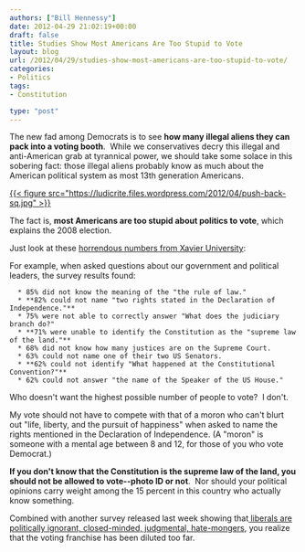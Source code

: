 ```yaml
---
authors: ["Bill Hennessy"]
date: 2012-04-29 21:02:19+00:00
draft: false
title: Studies Show Most Americans Are Too Stupid to Vote
layout: blog
url: /2012/04/29/studies-show-most-americans-are-too-stupid-to-vote/
categories:
- Politics
tags:
- Constitution

type: "post"
---
```


The new fad among Democrats is to see **how many illegal aliens they can pack into a voting booth**.  While we conservatives decry this illegal and anti-American grab at tyrannical power, we should take some solace in this sobering fact: those illegal aliens probably know as much about the American political system as most 13th generation Americans.



[{{< figure src="https://ludicrite.files.wordpress.com/2012/04/push-back-sq.jpg" >}}
](https://ludicrite.files.wordpress.com/2012/04/push-back-sq.jpg)

The fact is, **most Americans are too stupid about politics to vote**, which explains the 2008 election.

Just look at these [horrendous numbers from Xavier University](https://www.prnewswire.com/news-releases/one-in-three-americans-fail-immigrant-naturalization-civics-test-149209975.html):

For example, when asked questions about our government and political leaders, the survey results found:



	  * 85% did not know the meaning of the "the rule of law."
	  * **82% could not name "two rights stated in the Declaration of Independence."**
	  * 75% were not able to correctly answer "What does the judiciary branch do?"
	  * **71% were unable to identify the Constitution as the "supreme law of the land."**
	  * 68% did not know how many justices are on the Supreme Court.
	  * 63% could not name one of their two US Senators.
	  * **62% could not identify "What happened at the Constitutional Convention?"**
	  * 62% could not answer "the name of the Speaker of the US House."

Who doesn't want the highest possible number of people to vote?  I don't.

My vote should not have to compete with that of a moron who can't blurt out "life, liberty, and the pursuit of happiness" when asked to name the rights mentioned in the Declaration of Independence. (A "moron" is someone with a mental age between 8 and 12, for those of you who vote Democrat.)

**If you don't know that the Constitution is the supreme law of the land, you should not be allowed to vote--photo ID or not**.  Nor should your political opinions carry weight among the 15 percent in this country who actually know something.

Combined with another survey released last week showing that[ liberals are politically ignorant, closed-minded, judgmental, hate-mongers](https://dailycaller.com/2012/04/22/science-say-gop-voters-better-informed-open-minded/), you realize that the voting franchise has been diluted too far.
